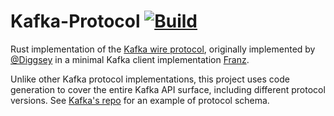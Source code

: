 # Kafka-Protocol [![Build](https://github.com/0x1991babe/kafka-protocol-rs/actions/workflows/build-and-test.yml/badge.svg)](https://github.com/0x1991babe/kafka-protocol-rs/actions/workflows/build-and-test.yml)

Rust implementation of the [Kafka wire protocol](https://kafka.apache.org/protocol.html), originally implemented by 
[@Diggsey](https://github.com/Diggsey) in a minimal Kafka client implementation [Franz](https://github.com/Diggsey/franz).

Unlike other Kafka protocol implementations, this project uses code generation to cover the entire Kafka API surface, 
including different protocol versions. See [Kafka's repo](https://github.com/apache/kafka/blob/trunk/clients/src/main/resources/common/message)
for an example of protocol schema.
